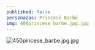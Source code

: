 ```yaml
---
published: false
personazas: Princesė Barbė
img: 400princese_barbe.jpg.jpg
---
```

![450pincese_barbe.jpg.jpg]({{site.baseurl}}/img/personazai/450pincese_barbe.jpg.jpg)
